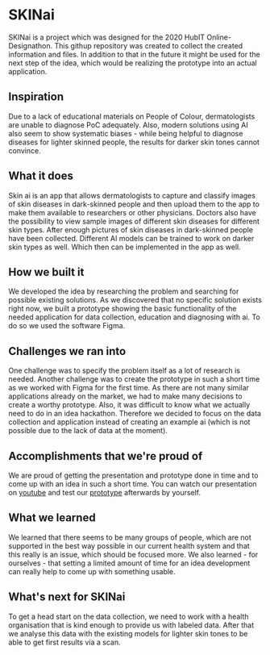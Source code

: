 # SKINai

SKINai is a project which was designed for the 2020 HubIT Online-Designathon. This githup repository was created to collect the created information and files. In addition to that in the future it might be used for the next step of the idea, which would be realizing the prototype into an actual application. 

## Inspiration
Due to a lack of educational materials on People of Colour, dermatologists are unable to diagnose PoC adequately. Also, modern solutions using AI also seem to show systematic biases - while being helpful to diagnose diseases for lighter skinned people, the results for darker skin tones cannot convince.

## What it does
Skin ai is an app that allows dermatologists to capture and classify images of skin diseases in dark-skinned people and then upload them to the app to make them available to researchers or other physicians. Doctors also have the possibility to view sample images of different skin diseases for different skin types. After enough pictures of skin diseases in dark-skinned people have been collected. Different AI models can be trained to work on darker skin types as well. Which then can be implemented in the app as well.

## How we built it
We developed the idea by researching the problem and searching for possible existing solutions. As we discovered that no specific solution exists right now, we built a prototype showing the basic functionality of the needed application for data collection, education and diagnosing with ai. To do so we used the software Figma.

## Challenges we ran into
One challenge was to specify the problem itself as a lot of research is needed. Another challenge was to create the prototype in such a short time as we worked with Figma for the first time. As there are not many similar applications already on the market, we had to make many decisions to create a worthy prototype. Also, it was difficult to know what we actually need to do in an idea hackathon. Therefore we decided to focus on the data collection and application instead of creating an example ai (which is not possible due to the lack of data at the moment).

## Accomplishments that we're proud of
We are proud of getting the presentation and prototype done in time and to come up with an idea in such a short time.
You can watch our presentation on [youtube](https://youtu.be/hAQ09c0USBY) and test our [prototype](https://www.figma.com/proto/qCEaR6jYl0RLQlstZ7OzCD/SKINai?node-id=5%3A2&scaling=scale-down) afterwards by yourself.

## What we learned
We learned that there seems to be many groups of people, which are not supported in the best way possible in our current health system and that this really is an issue, which should be focused more. We also learned - for ourselves - that setting a limited amount of time for an idea development can really help to come up with something usable.

## What's next for SKINai
To get a head start on the data collection, we need to work with a health organisation that is kind enough to provide us with labeled data. After that we analyse this data with the existing models for lighter skin tones to be able to get first results via a scan.
